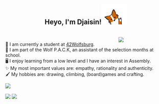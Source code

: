 <h2 align="center">Heyo, I'm Djaisin!<img src='https://github.com/Raspurrin/Raspurrin/blob/main/wave.gif' width='80"'></h2>  
<br>
<img align='right' src='https://user-images.githubusercontent.com/5713670/87202985-820dcb80-c2b6-11ea-9f56-7ec461c497c3.gif' width='150"'>

🏫 I am currently a student at <a href="https://42wolfsburg.de/">42Wolfsburg</a>.  
🐺 I am part of the Wolf P.A.C.K, an assistant of the selection months at school.  
🖥️ I enjoy learning from a low level and I have an interest in Assembly.  
✨ My most important values are: empathy, rationality and authenticity.  
🖌️ My hobbies are: drawing, climbing, (board)games and crafting.  

<img src="https://badge42.herokuapp.com/api/stats/mialbert?cursus=42cursus" height="170"/>

<p float="left">
  <img src="https://github-readme-stats.vercel.app/api?username=Raspurrin&theme=aura&show_icons=true" height="170"/>
  <img src="https://github-readme-stats.vercel.app/api/top-langs/?username=Raspurrin&theme=aura" height="170"/> 
</p>


